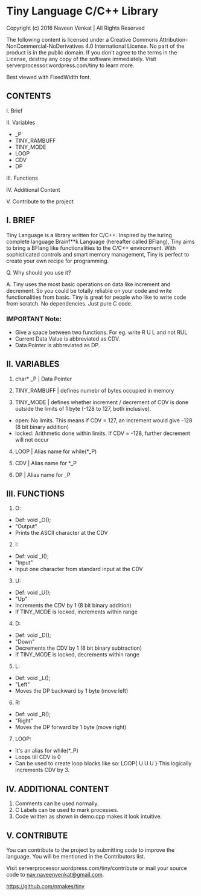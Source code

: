 # Tiny Language C/C++ Library

Copyright (c) 2016 Naveen Venkat | All Rights Reserved

The following content is licensed under a Creative Commons Attribution-NonCommercial-NoDerivatives 4.0 International License. No part of the product is in the public domain. If you don't agree to the terms in the License, destroy any copy of the software immediately. Visit serverprocessor.wordpress.com/tiny to learn more.

Best viewed with FixedWidth font.

## CONTENTS

I. Brief

II. Variables
* _P
* TINY_RAMBUFF
* TINY_MODE
* LOOP
* CDV
* DP

III. Functions

IV. Additional Content

V. Contribute to the project


## I. BRIEF


Tiny Language is a library written for C/C++. Inspired by the turing complete language Brainf**k Language (hereafter called BFlang), Tiny aims to bring a BFlang like functionalities to the C/C++ environment. With sophisticated controls and smart memory management, Tiny is perfect to create your own recipe for programming.

Q. Why should you use it?

A. Tiny uses the most basic operations on data like increment and decrement. So you could be totally reliable on your code and write functionalities from basic. Tiny is great for people who like to write code from scratch. No dependencies. Just pure C code.

### IMPORTANT Note:
* Give a space between two functions. For eg. write R U L and not RUL
* Current Data Value is abbreviated as CDV.
* Data Pointer is abbreviated as DP.


## II. VARIABLES

1. char* _P | Data Pointer

2. TINY_RAMBUFF | defines numebr of bytes occupied in memory

3. TINY_MODE | defines whether increment / decrement of CDV is done outside the limits of 1 byte (-128 to 127, both inclusive).
* open: No limits. This means if CDV = 127, an increment would give -128 (8 bit binary addition)
* locked: Arithmetic done within limits. If CDV = -128, further decrement will not occur

4. LOOP | Alias name for while(*_P)

5. CDV | Alias name for *_P

6. DP | Alias name for _P


## III. FUNCTIONS

1. O:
* Def: void _O();
* "Output"
* Prints the ASCII character at the CDV
2. I:
* Def: void _I();
* "Input"
* Input one character from standard input at the CDV

3. U:
* Def: void _U();
* "Up"
* Increments the CDV by 1 (8 bit binary addition)
* If TINY_MODE is locked, increments within range

4. D:
* Def: void _D();
* "Down"
* Decrements the CDV by 1 (8 bit binary subtraction)
* If TINY_MODE is locked, decrements within range

5. L:
* Def: void _L();
* "Left"
* Moves the DP backward by 1 byte (move left)

6. R:
* Def: void _R();
* "Right"
* Moves the DP forward by 1 byte (move right)

7. LOOP:
* It's an alias for while(*_P)
* Loops till CDV is 0
* Can be used to create loop blocks like so:
  LOOP{ U U U }
  This logically increments CDV by 3.


## IV. ADDITIONAL CONTENT

1. Comments can be used normally.
2. C Labels can be used to mark processes.
3. Code written as shown in demo.cpp makes it look intuitive.


## V. CONTRIBUTE

You can contribute to the project by submitting code to improve the language. You will be mentioned in the Contributors list.

Visit serverprocessor.wordpress.com/tiny/contribute or mail your source code to nav.naveenvenkat@gmail.com.

https://github.com/nmakes/tiny
